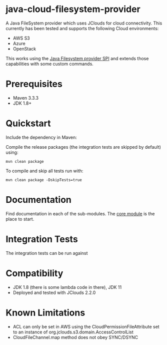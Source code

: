 # java-cloud-filesystem-provider
A Java FileSystem provider which uses JClouds for cloud connectivity. This currently has been tested and supports the following Cloud environments:
- AWS S3
- Azure
- OpenStack

This works using the [Java Filesystem provider SPI](https://docs.oracle.com/javase/8/docs/technotes/guides/io/fsp/filesystemprovider.html) and extends those capabilities with some custom commands.

# Prerequisites

- Maven 3.3.3
- JDK 1.8+

# Quickstart
Include the dependency in Maven:

Compile the release packages (the integration tests are skipped by default) using:

```
mvn clean package
```

To compile and skip all tests run with:

```
mvn clean package -DskipTests=true
```


# Documentation
Find documentation in each of the sub-modules. The [core module](core/README.md) is the place to start.

# Integration Tests
The integration tests can be run against

# Compatibility
- JDK 1.8 (there is some lambda code in there), JDK 11
- Deployed and tested with JClouds 2.2.0

# Known Limitations
- ACL can only be set in AWS using the CloudPermissionFileAttribute set to an instance of org.jclouds.s3.domain.AccessControlList
- CloudFileChannel.map method does not obey SYNC/DSYNC